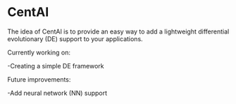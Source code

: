 # CentAI
The idea of CentAI is to provide an easy way to add a lightweight differential evolutionary (DE) support to your applications.

Currently working on:

-Creating a simple DE framework

Future improvements:

-Add neural network (NN) support
